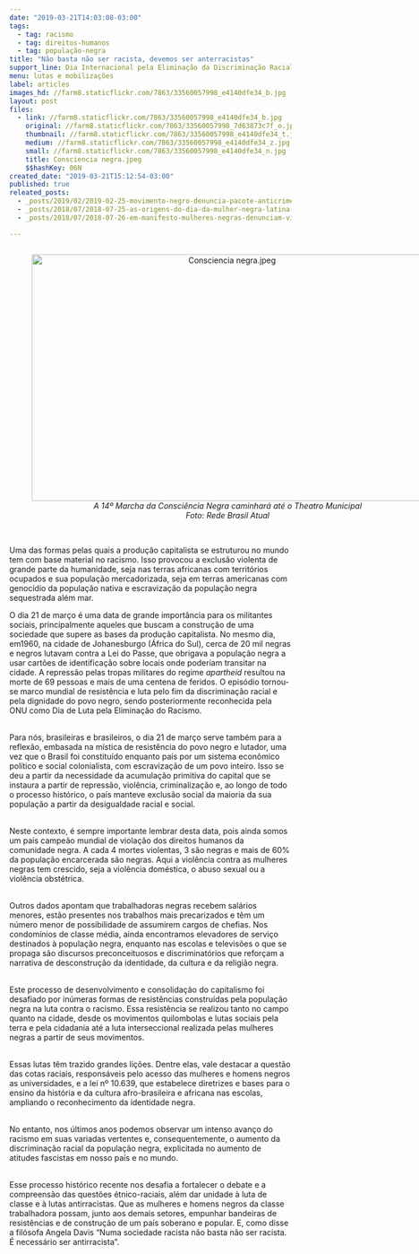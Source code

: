 ```yaml
---
date: "2019-03-21T14:03:08-03:00"
tags:
  - tag: racismo
  - tag: direitos-humanos
  - tag: população-negra
title: "Não basta não ser racista, devemos ser anterracistas"
support_line: Dia Internacional pela Eliminação da Discriminação Racial e a importância da data no Brasil
menu: lutas e mobilizações
label: articles
images_hd: //farm8.staticflickr.com/7863/33560057998_e4140dfe34_b.jpg
layout: post
files:
  - link: //farm8.staticflickr.com/7863/33560057998_e4140dfe34_b.jpg
    original: //farm8.staticflickr.com/7863/33560057998_7d63873c7f_o.jpg
    thumbnail: //farm8.staticflickr.com/7863/33560057998_e4140dfe34_t.jpg
    medium: //farm8.staticflickr.com/7863/33560057998_e4140dfe34_z.jpg
    small: //farm8.staticflickr.com/7863/33560057998_e4140dfe34_n.jpg
    title: Consciencia negra.jpeg
    $$hashKey: 06N
created_date: "2019-03-21T15:12:54-03:00"
published: true
releated_posts:
  - _posts/2019/02/2019-02-25-movimento-negro-denuncia-pacote-anticrime-de-moro-na-comissao-interamericana-de-direitos-humanos.md
  - _posts/2018/07/2018-07-25-as-origens-do-dia-da-mulher-negra-latina-e-caribenha.md
  - _posts/2018/07/2018-07-26-em-manifesto-mulheres-negras-denunciam-violencia-do-estado.md

---
```

<div style="text-align:center">
<figure class="image" style="display:inline-block"><img alt="Consciencia negra.jpeg" height="440" src="//farm8.staticflickr.com/7863/33560057998_e4140dfe34_b.jpg" width="700" />
<figcaption><em>A 14&ordm; Marcha da Consci&ecirc;ncia Negra caminhar&aacute; at&eacute; o Theatro Municipal<br />
Foto: Rede Brasil Atual</em></figcaption>
</figure>
</div>

<p><br />
Uma das formas pelas quais a produ&ccedil;&atilde;o capitalista se estruturou no mundo tem com base material no racismo. Isso provocou a exclus&atilde;o violenta de grande parte da humanidade, seja nas terras africanas com territ&oacute;rios ocupados e sua popula&ccedil;&atilde;o mercadorizada, seja em terras americanas com genoc&iacute;dio da popula&ccedil;&atilde;o nativa e escraviza&ccedil;&atilde;o da popula&ccedil;&atilde;o negra sequestrada al&eacute;m mar.</p>

<p>O dia 21 de mar&ccedil;o &eacute; uma data de grande import&acirc;ncia para os militantes sociais, principalmente aqueles que buscam a constru&ccedil;&atilde;o de uma sociedade que supere as bases da produ&ccedil;&atilde;o capitalista. No mesmo dia, em1960, na cidade de Johanesburgo (&Aacute;frica do Sul), cerca de 20 mil negras e negros lutavam contra a Lei do Passe, que obrigava a popula&ccedil;&atilde;o negra a usar cart&otilde;es de identifica&ccedil;&atilde;o sobre locais onde poderiam transitar na cidade. A repress&atilde;o pelas tropas militares do regime <em>apartheid</em> resultou na morte de 69 pessoas e mais de uma centena de feridos. O epis&oacute;dio tornou-se marco mundial de resist&ecirc;ncia e luta pelo fim da discrimina&ccedil;&atilde;o racial e pela dignidade do povo negro, sendo posteriormente reconhecida pela ONU como Dia de Luta pela Elimina&ccedil;&atilde;o do Racismo.</p>

<p><br />
Para n&oacute;s, brasileiras e brasileiros, o dia 21 de mar&ccedil;o serve tamb&eacute;m para a reflex&atilde;o, embasada na m&iacute;stica de resist&ecirc;ncia do povo negro e lutador, uma vez que o Brasil foi constitu&iacute;do enquanto pa&iacute;s por um sistema econ&ocirc;mico pol&iacute;tico e social colonialista, com escraviza&ccedil;&atilde;o de um povo inteiro. Isso se deu a partir da necessidade da acumula&ccedil;&atilde;o primitiva do capital que se instaura a partir de repress&atilde;o, viol&ecirc;ncia, criminaliza&ccedil;&atilde;o e, ao longo de todo o processo hist&oacute;rico, o pa&iacute;s manteve exclus&atilde;o social da maioria da sua popula&ccedil;&atilde;o a partir da desigualdade racial e social.</p>

<p><br />
Neste contexto, &eacute; sempre importante lembrar desta data, pois ainda somos um pa&iacute;s campe&atilde;o mundial de viola&ccedil;&atilde;o dos direitos humanos da comunidade negra. A cada 4 mortes violentas, 3 s&atilde;o negras e mais de 60% da popula&ccedil;&atilde;o encarcerada s&atilde;o negras. Aqui a viol&ecirc;ncia contra as mulheres negras tem crescido, seja a viol&ecirc;ncia dom&eacute;stica, o abuso sexual ou a viol&ecirc;ncia obst&eacute;trica.</p>

<p><br />
Outros dados apontam que trabalhadoras negras recebem sal&aacute;rios menores, est&atilde;o presentes nos trabalhos mais precarizados e t&ecirc;m um n&uacute;mero menor de possibilidade de assumirem cargos de chefias. Nos condom&iacute;nios de classe m&eacute;dia, ainda encontramos elevadores de servi&ccedil;o destinados &agrave; popula&ccedil;&atilde;o negra, enquanto nas escolas e televis&otilde;es o que se&nbsp; propaga s&atilde;o discursos preconceituosos e discriminat&oacute;rios que refor&ccedil;am a narrativa de desconstru&ccedil;&atilde;o da identidade, da cultura e da religi&atilde;o negra.</p>

<p><br />
Este processo de desenvolvimento e consolida&ccedil;&atilde;o do capitalismo foi desafiado por in&uacute;meras formas de resist&ecirc;ncias constru&iacute;das pela popula&ccedil;&atilde;o negra na luta contra o racismo. Essa resist&ecirc;ncia se realizou tanto no campo quanto na cidade, desde os movimentos quilombolas e lutas sociais pela terra e pela cidadania at&eacute; a luta interseccional realizada pelas mulheres negras a partir de seus movimentos.</p>

<p><br />
Essas lutas t&ecirc;m trazido grandes li&ccedil;&otilde;es. Dentre elas, vale destacar a quest&atilde;o das cotas raciais, respons&aacute;veis pelo acesso das mulheres e homens negros as universidades, e a lei n&ordm; 10.639, que estabelece diretrizes e bases para o ensino da hist&oacute;ria e da cultura afro-brasileira e africana nas escolas, ampliando o reconhecimento da identidade negra.</p>

<p><br />
No entanto, nos &uacute;ltimos anos podemos observar um intenso avan&ccedil;o do racismo em suas variadas vertentes e, consequentemente, o aumento da discrimina&ccedil;&atilde;o racial da popula&ccedil;&atilde;o negra, explicitada no aumento de atitudes fascistas em nosso pa&iacute;s e no mundo.</p>

<p><br />
Esse processo hist&oacute;rico recente nos desafia a fortalecer o debate e a compreens&atilde;o das quest&otilde;es &eacute;tnico-raciais, al&eacute;m dar unidade &agrave; luta de classe e &agrave; lutas antirracistas. Que as mulheres e homens negros da classe trabalhadora possam, junto aos demais setores, empunhar bandeiras de resist&ecirc;ncias e de constru&ccedil;&atilde;o de um pa&iacute;s soberano e popular. E, como disse a fil&oacute;sofa Angela Davis &ldquo;Numa sociedade racista n&atilde;o basta n&atilde;o ser racista. &Eacute; necess&aacute;rio ser antirracista&rdquo;.</p>
